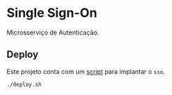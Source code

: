 # Single Sign-On

Microsserviço de Autenticação.

## Deploy

Este projeto conta com um [script](./deploy.sh) para implantar o `sso`.

```sh
./deploy.sh
```

